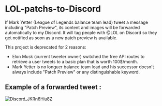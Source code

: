 # LOL-patchs-to-Discord

If Mark Yetter (League of Legends balance team lead) tweet a message including "Patch Preview", its content and images will be forwarded automatically to my Discord.
It will tag people with @LOL on Discord so they get notified as soon as a new patch preview is available.

This project is deprecated for 2 reasons:
- Elon Musk (current tweeter owner) switched the free API routes to retrieve a user tweets to a basic plan that is worth 100$/month.
- Mark Yetter is no longuer balance team lead and his successor doesn't always include "Patch Preview" or any distinguishable keyword.

<h2>Example of a forwarded tweet :</h2>

![Discord_JKRn6Hiu8Z](https://github.com/Eweberv/LOL-patchs-to-Discord/assets/25757634/35db3e1c-af16-4241-a965-4bcbfc4cc3ed)
